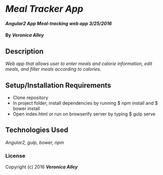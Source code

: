 # _Meal Tracker App_

#### _Angular2 App Meal-tracking web app 3/25/2016_

#### By _**Veronica Alley**_

## Description

_Web app that allows user to enter meals and calorie information, edit meals, and filter meals according to calories._

## Setup/Installation Requirements

* Clone repository
* In project folder, install dependencies by running $ npm install and $ bower install
* Open index.html or run on browserify server by typing $ gulp serve


## Technologies Used

_Angular2, gulp, bower, npm_

### License

Copyright (c) 2016 **_Veronica Alley_**
